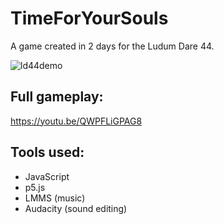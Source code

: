 # TimeForYourSouls

A game created in 2 days for the Ludum Dare 44.

![ld44demo](https://user-images.githubusercontent.com/75221970/112366361-05ead500-8cd9-11eb-8330-0b3e19d6bc96.gif)

## Full gameplay:
https://youtu.be/QWPFLiGPAG8

## Tools used:
- JavaScript
- p5.js
- LMMS (music)
- Audacity (sound editing)
